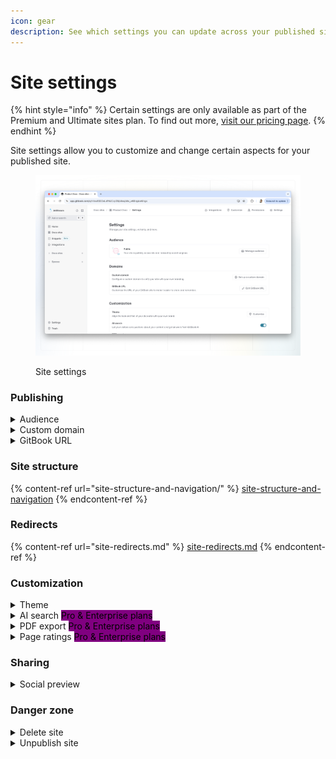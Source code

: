 ```yaml
---
icon: gear
description: See which settings you can update across your published site.
---
```


# Site settings

{% hint style="info" %}
Certain settings are only available as part of the Premium and Ultimate sites plan. To find out more, [visit our pricing page](https://www.gitbook.com/pricing).
{% endhint %}

Site settings allow you to customize and change certain aspects for your published site.

<figure><img src="../.gitbook/assets/published-content-site-settings.png" alt=""><figcaption><p>Site settings</p></figcaption></figure>

### Publishing

<details>

<summary>Audience</summary>

Choose who sees your published content. See [publish-a-docs-site](publish-a-docs-site/ "mention") for more info.

</details>

<details>

<summary>Custom domain</summary>

Configure a custom domain to unify your site with your own branding. See [custom-domain](custom-domain/ "mention") for more info.

</details>

<details>

<summary>GitBook URL</summary>

Customize the slug of your docs site (e.g. `organization.gitbook.io/custom-slug`)

</details>

### Site structure

{% content-ref url="site-structure-and-navigation/" %}
[site-structure-and-navigation](site-structure-and-navigation/)
{% endcontent-ref %}

### Redirects

{% content-ref url="site-redirects.md" %}
[site-redirects.md](site-redirects.md)
{% endcontent-ref %}

### Customization

<details>

<summary>Theme</summary>

Align the look and feel of your docs site with your own brand. See [customization](customization/ "mention") for more info.

</details>

<details>

<summary>AI search <mark style="background-color:purple;">Pro &#x26; Enterprise plans</mark> </summary>

Let your site visitors ask GitBook anything with AI. See [gitbook-ai.md](../content-editor/searching-your-content/gitbook-ai.md "mention") for more info.

</details>

<details>

<summary>PDF export <mark style="background-color:purple;">Pro &#x26; Enterprise plans</mark> </summary>

Let your visitors to export your GitBook as PDF. See [pdf-export.md](../collaboration/share/pdf-export.md "mention") for more info.

</details>

<details>

<summary>Page ratings <mark style="background-color:purple;">Pro &#x26; Enterprise plans</mark> </summary>

Choose whether or not visitors to your published content can leave a rating on each page to let you know how they feel about it. They’ll be able to choose a sad, neutral, or happy face.

You can review the results of these ratings by opening the [**Insights**](insights.md) section of your docs site dashboard and selecting the [**Content scores**](insights.md#content-scores) tab.

</details>

### Sharing

<details>

<summary>Social preview</summary>

You can upload a custom social preview image for your space. This will set the space’s `og:image` to be your uploaded image, and it’ll show when the space’s link is shared to any platform or product that supports OpenGraph images.

</details>

### Danger zone

<details>

<summary>Delete site</summary>

Unpublish and remove your site from the **Docs site** section in the GitBook app.&#x20;

**Note:** Deleting a site is a permanent action and cannot be undone. Any settings and customizations will be lost, but your content will remain in its [space](../content-editor/editor/content-structure/what-is-a-space.md).

</details>

<details>

<summary>Unpublish site</summary>

Unpublish your site, but keep its settings and customizations. You can publish your site again at any time.

</details>

